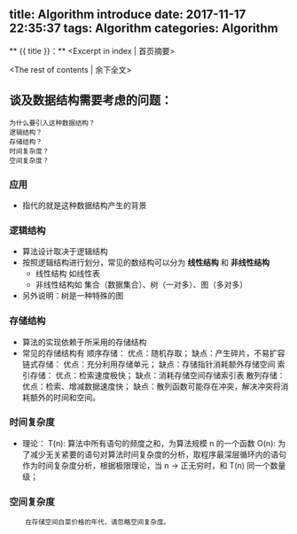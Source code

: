 title: Algorithm introduce
date: 2017-11-17 22:35:37
tags: Algorithm
categories: Algorithm
---
** {{ title }}：** <Excerpt in index | 首页摘要>
<!-- more -->
<The rest of contents | 余下全文>
## 谈及数据结构需要考虑的问题：
	为什么要引入这种数据结构？
	逻辑结构？
	存储结构？
	时间复杂度？
	空间复杂度？

### 应用
- 指代的就是这种数据结构产生的背景

### 逻辑结构
- 算法设计取决于逻辑结构
- 按照逻辑结构进行划分，常见的数结构可以分为 **线性结构** 和 **非线性结构**
	- 	线性结构 如线性表
	- 	非线性结构如 集合（数据集合）、树（一对多）、图（多对多）
- 另外说明：树是一种特殊的图

### 存储结构
- 算法的实现依赖于所采用的存储结构
- 常见的存储结构有
		顺序存储： 优点：随机存取；                            缺点：产生碎片，不易扩容
		链式存储： 优点：充分利用存储单元；              缺点：存储指针消耗额外存储空间
		索引存储： 优点：检索速度极快；                     缺点：消耗存储空间存储索引表
		散列存储： 优点：检索、增减数据速度快；        缺点：散列函数可能存在冲突，解决冲突将消耗额外的时间和空间。

### 时间复杂度
- 理论：
		T(n): 算法中所有语句的频度之和，为算法规模 n 的一个函数
		O(n): 为了减少无关紧要的语句对算法时间复杂度的分析，取程序最深层循环内的语句作为时间复杂度分析，根据极限理论，当 n -> 正无穷时，和 T(n) 同一个数量级；

### 空间复杂度
		在存储空间白菜价格的年代，请忽略空间复杂度。